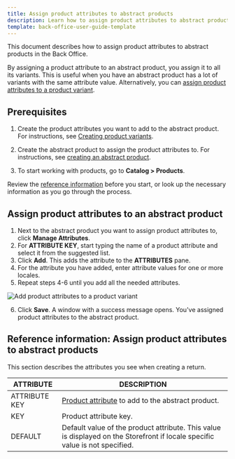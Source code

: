 ```yaml
---
title: Assign product attributes to abstract products
description: Learn how to assign product attributes to abstract products in the Back Office
template: back-office-user-guide-template
---
```


This document describes how to assign product attributes to abstract products in the Back Office.

By assigning a product attribute to an abstract product, you assign it to all its variants. This is useful when you have an abstract product has a lot of variants with the same attribute value. Alternatively, you can [assign product attributes to a product variant](/docs/scos/user/back-office-user-guides/catalog/products/manage-concrete-products/assign-product-attributes-to-product-variants.html).

## Prerequisites

1. Create the product attributes you want to add to the abstract product. For instructions, see [Creating product variants](/docs/scos/user/back-office-user-guides/catalog/attributes/creating-product-attributes.html).

2. Create the abstract product to assign the product attributes to. For instructions, see [creating an abstract product](/docs/scos/user/back-office-user-guides/catalog/products/manage-abstract-products/creating-abstract-products-and-product-bundles.html).  
3. To start working with products, go to **Catalog&nbsp;<span aria-label="and then">></span> Products**.

Review the [reference information](#reference-information-assign-product-attributes-to-abstract-products) before you start, or look up the necessary information as you go through the process.


## Assign product attributes to an abstract product

1. Next to the abstract product you want to assign product attributes to, click **Manage Attributes**.
2. For **ATTRIBUTE KEY**, start typing the name of a product attribute and select it from the suggested list.
3. Click **Add**.
    This adds the attribute to the **ATTRIBUTES** pane.
4. For the attribute you have added, enter attribute values for one or more locales.
5. Repeat steps 4-6 until you add all the needed attributes.

![Add product attributes to a product variant](https://spryker.s3.eu-central-1.amazonaws.com/docs/scos/user/back-office-user-guides/catalog/products/manage-product-variants/assign-product-attributes-to-product-variants.md/add-product-attributes-to-product-variants.png)

6. Click **Save**.
    A window with a success message opens. You've assigned product attributes to the abstract product.


## Reference information: Assign product attributes to abstract products

This section describes the attributes you see when creating a return.

| ATTRIBUTE | DESCRIPTION |
|-|-|
| ATTRIBUTE KEY | [Product attribute](/docs/scos/user/features/product-feature-overview/product-attributes-overview.html) to add to the abstract product. |
| KEY | Product attribute key. |
| DEFAULT | Default value of the product attribute. This value is displayed on the Storefront if locale specific value is not specified. |     
